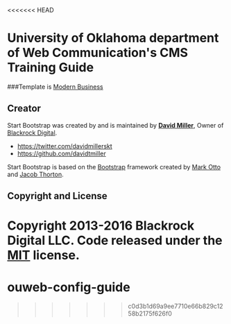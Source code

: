 <<<<<<< HEAD
# University of Oklahoma department of Web Communication's CMS Training Guide

###Template is [Modern Business](http://startbootstrap.com/template-overviews/modern-business/) 


## Creator

Start Bootstrap was created by and is maintained by **[David Miller](http://davidmiller.io/)**, Owner of [Blackrock Digital](http://blackrockdigital.io/).

* https://twitter.com/davidmillerskt
* https://github.com/davidtmiller

Start Bootstrap is based on the [Bootstrap](http://getbootstrap.com/) framework created by [Mark Otto](https://twitter.com/mdo) and [Jacob Thorton](https://twitter.com/fat).

## Copyright and License

Copyright 2013-2016 Blackrock Digital LLC. Code released under the [MIT](https://github.com/BlackrockDigital/startbootstrap-modern-business/blob/gh-pages/LICENSE) license.
=======
# ouweb-config-guide
>>>>>>> c0d3b1d69a9ee7710e66b829c1258b2175f626f0

